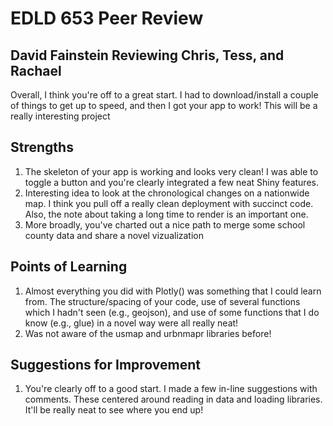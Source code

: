 # EDLD 653 Peer Review
## David Fainstein Reviewing Chris, Tess, and Rachael

Overall, I think you're off to a great start. I had to download/install a couple of things to get up to speed, and then I got your app to work! This will be a really interesting project

## Strengths
1. The skeleton of your app is working and looks very clean! I was able to toggle a button and you're clearly integrated a few neat Shiny features.
2. Interesting idea to look at the chronological changes on a nationwide map. I think you pull off a really clean deployment with succinct code. Also, the note about taking a long time to render is an important one.
3. More broadly, you've charted out a nice path to merge some school county data and share a novel vizualization

## Points of Learning
1. Almost everything you did with Plotly() was something that I could learn from. The structure/spacing of your code, use of several functions which I hadn't seen (e.g., geojson), and use of some functions that I do know (e.g., glue) in a novel way were all really neat!
2. Was not aware of the usmap and urbnmapr libraries before!

## Suggestions for Improvement
1. You're clearly off to a good start. I made a few in-line suggestions with comments. These centered around reading in data and loading libraries. It'll be really neat to see where you end up!
